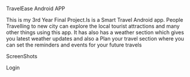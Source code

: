 TravelEase Android APP

This is my 3rd Year Final Project.Is is a Smart Travel Android app. People Travelling to new city can explore the local tourist attractions and many other things using this app. 
It has also has a weather section which gives you latest weather updates and also a Plan your travel section where you can set the reminders and events for your future travels

ScreenShots

Login



